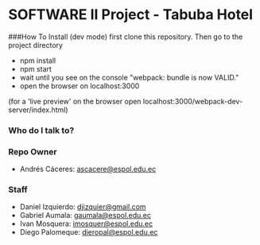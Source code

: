 # SOFTWARE II Project - Tabuba Hotel

###How To Install (dev mode)
first clone this repository. Then go to the project directory

*  npm install
*  npm start 
*  wait until you see on the console "webpack: bundle is now VALID."
*  open the browser on localhost:3000

(for a 'live preview' on the browser open localhost:3000/webpack-dev-server/index.html)


### Who do I talk to?

### Repo Owner
* Andrés Cáceres: ascacere@espol.edu.ec

### Staff
* Daniel Izquierdo: djizquier@gmail.com
* Gabriel Aumala:   gaumala@espol.edu.ec
* Ivan Mosquera:    imosquer@espol.edu.ec
* Diego Palomeque:  dieropal@espol.edu.ec

